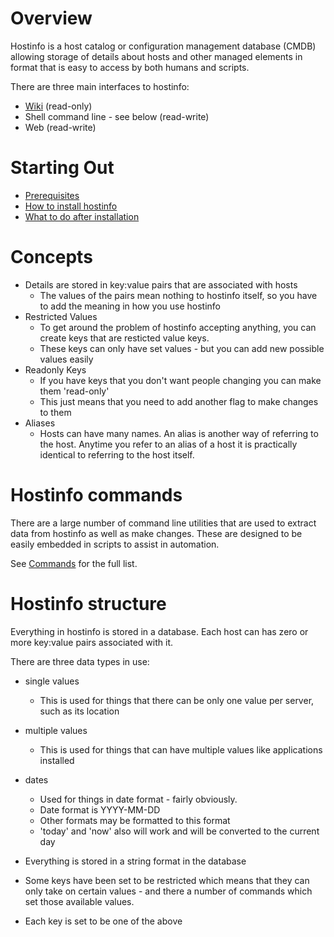 # Overview #

Hostinfo is a host catalog or configuration management database (CMDB) allowing storage of details about hosts and other managed elements in format that is easy to access by both humans and scripts.

There are three main interfaces to hostinfo:
  * [Wiki](WikiLinks.md) (read-only)
  * Shell command line - see below (read-write)
  * Web (read-write)

# Starting Out #
  * [Prerequisites](Prerequisites.md)
  * [How to install hostinfo](Install.md)
  * [What to do after installation](GettingStarted.md)

# Concepts #
  * Details are stored in key:value pairs that are associated with hosts
    * The values of the pairs mean nothing to hostinfo itself, so you have to add the meaning in how you use hostinfo
  * Restricted Values
    * To get around the problem of hostinfo accepting anything, you can create keys that are resticted value keys.
    * These keys can only have set values - but you can add new possible values easily
  * Readonly Keys
    * If you have keys that you don't want people changing you can make them 'read-only'
    * This just means that you need to add another flag to make changes to them
  * Aliases
    * Hosts can have many names. An alias is another way of referring to the host. Anytime you refer to an alias of a host it is practically identical to referring to the host itself.

# Hostinfo commands #

There are a large number of command line utilities that are used to extract data from hostinfo as well as make changes. These are designed to be easily embedded in scripts to assist in automation.

See [Commands](Commands.md) for the full list.

# Hostinfo structure #

Everything in hostinfo is stored in a database. Each host can has zero or more key:value pairs associated with it.

There are three data types in use:

  * single values
    * This is used for things that there can be only one value per server, such as its location
  * multiple values
    * This is used for things that can have multiple values like applications installed
  * dates
    * Used for things in date format - fairly obviously.
    * Date format is YYYY-MM-DD
    * Other formats may be formatted to this format
    * 'today' and 'now' also will work and will be converted to the current day

  * Everything is stored in a string format in the database
  * Some keys have been set to be restricted which means that they can only take on certain values - and there a number of commands which set those available values.
  * Each key is set to be one of the above